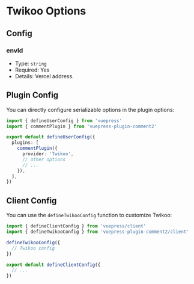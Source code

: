 # Twikoo Options

## Config

### envId

- Type: `string`
- Required: Yes
- Details: Vercel address.

## Plugin Config

You can directly configure serializable options in the plugin options:

```ts title=".vuepress/config.ts"
import { defineUserConfig } from 'vuepress'
import { commentPlugin } from 'vuepress-plugin-comment2'

export default defineUserConfig({
  plugins: [
    commentPlugin({
      provider: 'Twikoo',
      // other options
      // ...
    }),
  ],
})
```

## Client Config

You can use the `defineTwikooConfig` function to customize Twikoo:

```ts title=".vuepress/client.ts"
import { defineClientConfig } from 'vuepress/client'
import { defineTwikooConfig } from 'vuepress-plugin-comment2/client'

defineTwikooConfig({
  // Twikoo config
})

export default defineClientConfig({
  // ...
})
```
